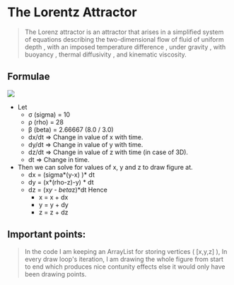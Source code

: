 # The Lorentz Attractor
> The Lorenz attractor is an attractor that arises in a simplified system of equations describing the two-dimensional flow of fluid of uniform depth , with an imposed temperature difference , under gravity , with buoyancy , thermal diffusivity , and kinematic viscosity.

## Formulae
<img src="https://wikimedia.org/api/rest_v1/media/math/render/svg/5f993e17e16f1c3ea4ad7031353c61164a226bb8"></img>
- Let 
   - σ (sigma) = 10
   - ρ (rho) = 28
   - β (beta) = 2.66667 (8.0 / 3.0)
   - dx/dt => Change in value of x with time.
   - dy/dt => Change in value of y with time.
   - dz/dt => Change in value of z with time (in case of 3D).
   - dt => Change in time.
- Then we can solve for values of x, y and z to draw figure at.
   - dx = (sigma*(y-x) )* dt
   - dy = (x*(rho-z)-y) * dt
   - dz = (x*y - beta*z)*dt
   Hence
      - x = x + dx
      - y = y + dy
      - z = z + dz

## Important points:
> In the code I am keeping an ArrayList for storing vertices ( [x,y,z] ), In every draw loop's iteration, I am drawing the whole figure from start to end which produces nice contunity effects else it would only have been drawing points.

